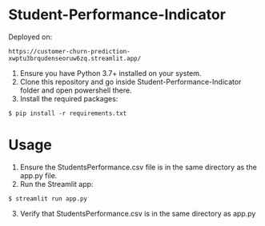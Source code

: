 # Student-Performance-Indicator

Deployed on:
```
https://customer-churn-prediction-xwptu3brqudenseoruw6zq.streamlit.app/
```
1. Ensure you have Python 3.7+ installed on your system.
2. Clone this repository and go inside Student-Performance-Indicator folder and open powershell there.
3. Install the required packages:
```
$ pip install -r requirements.txt
```

# Usage

1. Ensure the StudentsPerformance.csv file is in the same directory as the app.py file.
2. Run the Streamlit app:
```
$ streamlit run app.py
```
3. Verify that StudentsPerformance.csv is in the same directory as app.py
